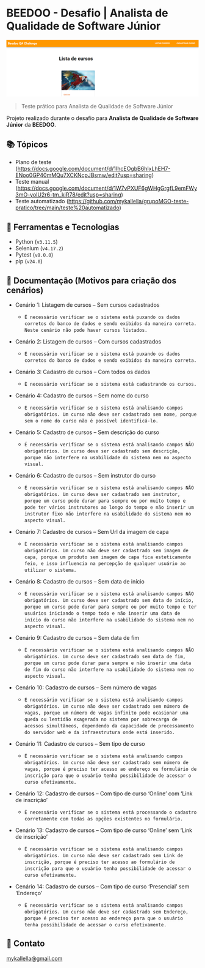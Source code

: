 # BEEDOO - Desafio | Analista de Qualidade de Software Júnior

![preview](./preview1.png)
 
> Teste prático para Analista de Qualidade de Software Júnior

 Projeto realizado durante o desafio para **Analista de Qualidade de Software Júnior** da **BEEDOO**.
 
## 📚 Tópicos

- Plano de teste (https://docs.google.com/document/d/1IhcEOgbB6hIxLhEH7-ENoo0GP40mMQu7XCKNcpJBsmw/edit?usp=sharing)
- Teste manual (https://docs.google.com/document/d/1W7vPXUF6gWHgGrgfL9emFWy3mO-yoIU2r6-tm_kiR78/edit?usp=sharing)
- Teste automatizado (https://github.com/mykallella/grupoMGO-teste-pratico/tree/main/teste%20automatizado)

## 🔧 Ferramentas e Tecnologias

- Python (`v3.11.5`)
- Selenium (`v4.17.2`)
- Pytest (`v8.0.0`)
- pip (`v24.0`)

## 🔧 Documentação (Motivos para criação dos cenários)

- Cenário 1: Listagem de cursos – Sem cursos cadastrados
  - `É necessário verificar se o sistema está puxando os dados corretos do banco de dados e sendo exibidos da maneira correta. Neste cenário não pode haver cursos listados.`

- Cenário 2: Listagem de cursos – Com cursos cadastrados
  - `É necessário verificar se o sistema está puxando os dados corretos do banco de dados e sendo exibidos da maneira correta.`

- Cenário 3: Cadastro de cursos – Com todos os dados
  - `É necessário verificar se o sistema está cadastrando os cursos.`

- Cenário 4: Cadastro de cursos – Sem nome do curso
  - `É necessário verificar se o sistema está analisando campos obrigatórios. Um curso não deve ser cadastrado sem nome, porque sem o nome do curso não é possível identificá-lo.`

- Cenário 5: Cadastro de cursos – Sem descrição do curso
  - `É necessário verificar se o sistema está analisando campos NÃO obrigatórios. Um curso deve ser cadastrado sem descrição, porque não interfere na usabilidade do sistema nem no aspecto visual.`

- Cenário 6: Cadastro de cursos – Sem instrutor do curso
  - `É necessário verificar se o sistema está analisando campos NÃO obrigatórios. Um curso deve ser cadastrado sem instrutor, porque um curso pode durar para sempre ou por muito tempo e pode ter vários instrutores ao longo do tempo e não inserir um instrutor fixo não interfere na usabilidade do sistema nem no aspecto visual.`

- Cenário 7: Cadastro de cursos – Sem Url da imagem de capa
  - `É necessário verificar se o sistema está analisando campos obrigatórios. Um curso não deve ser cadastrado sem imagem de capa, porque um produto sem imagem de capa fica esteticamente feio, e isso influencia na percepção de qualquer usuário ao utilizar o sistema.`

- Cenário 8: Cadastro de cursos – Sem data de início
  - `É necessário verificar se o sistema está analisando campos NÃO obrigatórios. Um curso deve ser cadastrado sem data de início, porque um curso pode durar para sempre ou por muito tempo e ter usuários iniciando o tempo todo e não inserir uma data de início do curso não interfere na usabilidade do sistema nem no aspecto visual.`

- Cenário 9: Cadastro de cursos – Sem data de fim
  - `É necessário verificar se o sistema está analisando campos NÃO obrigatórios. Um curso deve ser cadastrado sem data de fim, porque um curso pode durar para sempre e não inserir uma data de fim do curso não interfere na usabilidade do sistema nem no aspecto visual.`

- Cenário 10: Cadastro de cursos – Sem número de vagas
  - `É necessário verificar se o sistema está analisando campos obrigatórios. Um curso não deve ser cadastrado sem número de vagas, porque um número de vagas infinito pode ocasionar uma queda ou lentidão exagerada no sistema por sobrecarga de acessos simultâneos, dependendo da capacidade de processamento do servidor web e da infraestrutura onde está inserido.`

- Cenário 11: Cadastro de cursos – Sem tipo de curso
  - `É necessário verificar se o sistema está analisando campos obrigatórios. Um curso não deve ser cadastrado sem número de vagas, porque é preciso ter acesso ao endereço ou formulário de inscrição para que o usuário tenha possibilidade de acessar o curso efetivamente.`

- Cenário 12: Cadastro de cursos – Com tipo de curso ‘Online’ com ‘Link de inscrição’
  - `É necessário verificar se o sistema está processando o cadastro corretamente com todas as opções existentes no formulário.`

- Cenário 13: Cadastro de cursos – Com tipo de curso ‘Online’ sem ‘Link de inscrição’
  - `É necessário verificar se o sistema está analisando campos obrigatórios. Um curso não deve ser cadastrado sem Link de inscrição, porque é preciso ter acesso ao formulário de inscrição para que o usuário tenha possibilidade de acessar o curso efetivamente.`

- Cenário 14: Cadastro de cursos – Com tipo de curso ‘Presencial’ sem ‘Endereço’
  - `É necessário verificar se o sistema está analisando campos obrigatórios. Um curso não deve ser cadastrado sem Endereço, porque é preciso ter acesso ao endereço para que o usuário tenha possibilidade de acessar o curso efetivamente.`


## 🔗 Contato

mykallella@gmail.com
